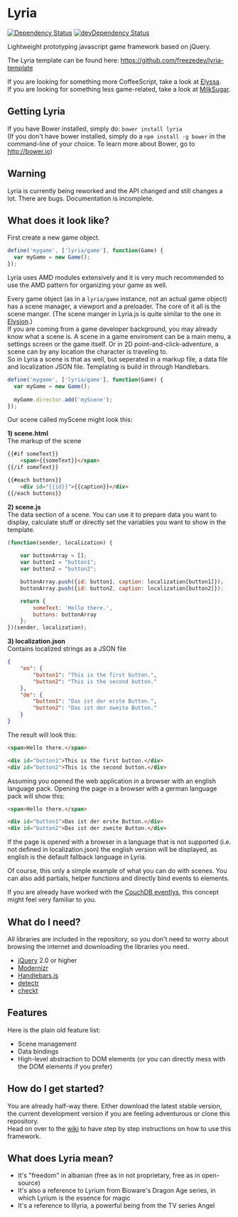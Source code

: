 Lyria
=====

[![Dependency Status](https://david-dm.org/freezedev/lyria.png)](https://david-dm.org/freezedev/lyria)
[![devDependency Status](https://david-dm.org/freezedev/lyria/dev-status.png)](https://david-dm.org/freezedev/lyria#info=devDependencies)

Lightweight prototyping javascript game framework based on jQuery. 

The Lyria template can be found here: https://github.com/freezedev/lyria-template

If you are looking for something more CoffeeScript, take a look at [Elyssa](https://github.com/elysion-powered/elyssa).  
If you are looking for something less game-related, take a look at [MilkSugar](https://github.com/freezedev/milksugar).

Getting Lyria
-------------

If you have Bower installed, simply do:
`bower install lyria`  
(If you don't have bower installed, simply do a `npm install -g bower` in the command-line of your choice. To learn more about Bower, go to http://bower.io)

Warning
-------

Lyria is currently being reworked and the API changed and still changes a lot. There are bugs. Documentation is incomplete.




What does it look like?
-----------------------

First create a new game object.

```javascript
define('mygame', ['lyria/game'], function(Game) {
  var myGame = new Game();
});
```

Lyria uses AMD modules extensively and it is very much recommended to use the AMD pattern for organizing your game as well.

Every game object (as in a `lyria/game` instance, not an actual game object) has a scene manager, a viewport and a preloader. The core of it all is the scene manger. (The scene manger in Lyria.js is quite similar to the one in [Elysion](https://github.com/freezedev/elysion).)  
If you are coming from a game developer background, you may already know what a scene is. A scene in a game enviroment can be a main menu, a settings screen or the game itself. Or in 2D point-and-click-adventure, a scene can by any location the character is traveling to.  
So in Lyria a scene is that as well, but seperated in a markup file, a data file and localization JSON file. Templating is build in through Handlebars.

```javascript
define('mygame', ['lyria/game'], function(Game) {
  var myGame = new Game();
  
  myGame.director.add('myScene');
});
```

Our scene called myScene might look this:  

**1) scene.html**  
The markup of the scene  

```html
{{#if someText}}
	<span>{{someText}}</span>
{{/if someText}}

{{#each buttons}}
	<div id="{{id}}">{{caption}}</div>
{{/each buttons}}
```

**2) scene.js**  
The data section of a scene. You can use it to prepare data you want to display, calculate stuff or directly set the variables you want to show in the template.

```javascript
(function(sender, localization) {
	
	var buttonArray = [];
	var button1 = "button1";
	var button2 = "button2";

	buttonArray.push({id: button1, caption: localization[button1]});
	buttonArray.push({id: button2, caption: localization[button2]});

	return {
		someText: 'Hello there.',
		buttons: buttonArray
	};
})(sender, localization);
```

**3) localization.json**  
Contains localized strings as a JSON file

```json
{
	"en": {
		"button1": "This is the first button.",
		"button2": "This is the second button."
	},
	"de": {
		"button1": "Das ist der erste Button.",
		"button2": "Das ist der zweite Button."
	}
}
```

The result will look this:

```html
<span>Hello there.</span>

<div id="button1">This is the first button.</div>
<div id="button2">This is the second button.</div>
```

Assuming you opened the web application in a browser with an english language pack. Opening the page in a browser with a german language pack will show this:

```html
<span>Hello there.</span>

<div id="button1">Das ist der erste Button.</div>
<div id="button2">Das ist der zweite Button.</div>
```

If the page is opened with a browser in a language that is not supported (i.e. not defined in localization.json) the english version will be displayed, as english is the default fallback language in Lyria.


Of course, this only a simple example of what you can do with scenes. You can also add partials, helper functions and directly bind events to elements.


If you are already have worked with the [CouchDB eventlys](https://github.com/jchris/evently), this concept might feel very familiar to you.

What do I need?
---------------
All libraries are included in the repository, so you don't need to worry about browsing the internet and downloading the libraries you need.

* [jQuery](http://jquery.com/) 2.0 or higher
* [Modernizr](http://modernizr.com/)
* [Handlebars.js](http://handlebarsjs.com/)
* [detectr](https://github.com/Stoney-FD/detectr.js)
* [checkt](https://github.com/Stoney-FD/checkt)

Features
--------

Here is the plain old feature list:

* Scene management
* Data bindings
* High-level abstraction to DOM elements (or you can directly mess with the DOM elements if you prefer)

How do I get started?
---------------------

You are already half-way there. Either download the latest stable version, the current development version if you are feeling adventurous or clone this repository.  
Head on over to the [wiki](https://github.com/freezedev/Lyria.js/wiki) to have step by step instructions on how to use this framework.


What does Lyria mean?
---------------------
* It's "freedom" in albanian (free as in not proprietary, free as in open-source)
* It's also a reference to Lyrium from Bioware's Dragon Age series, in which Lyrium is the essence for magic
* It's a reference to Illyria, a powerful being from the TV series Angel
	
